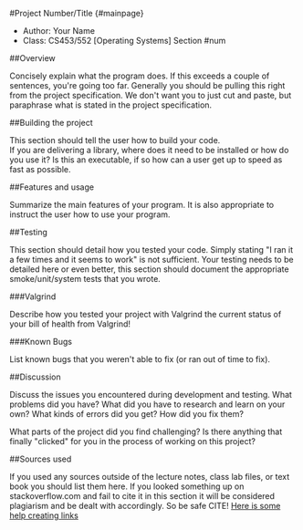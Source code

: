 #Project Number/Title {#mainpage}

* Author: Your Name
* Class: CS453/552 [Operating Systems] Section #num

##Overview

Concisely explain what the program does. If this exceeds a couple of
sentences, you're going too far. Generally you should be pulling this
right from the project specification. We don't want you to just cut and
paste, but paraphrase what is stated in the project specification.

##Building the project 

This section should tell the user how to build your code.  
If you are delivering a library, where does it need to be installed or how do you
use it? Is this an executable, if so how can a user get up to speed as
fast as possible.

##Features and usage

Summarize the main features of your program. It is also appropriate to
instruct the user how to use your program.

##Testing

This section should detail how you tested your code. Simply stating 
"I ran it a few times and it seems to work" is not sufficient. Your 
testing needs to be detailed here or even better, this section should 
document the appropriate smoke/unit/system tests that you wrote.

###Valgrind

Describe how you tested your project with Valgrind the current status of your
bill of health from Valgrind!

###Known Bugs

List known bugs that you weren't able to fix (or ran out of time to fix).

##Discussion

Discuss the issues you encountered during development and testing. What
problems did you have? What did you have to research and learn on your
own? What kinds of errors did you get? How did you fix them?

What parts of the project did you find challenging? Is there anything
that finally "clicked" for you in the process of working on this
project?

##Sources used

If you used any sources outside of the lecture notes, class lab files,
or text book you should list them here. If you looked something up on
stackoverflow.com and fail to cite it in this section it will be
considered plagiarism and be dealt with accordingly. So be safe CITE!
[Here is some help creating links](https://github.com/adam-p/markdown-here/wiki/Markdown-Cheatsheet#links)
